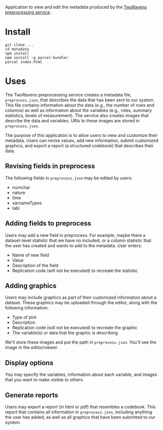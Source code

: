 
Application to view and edit the metadata produced by the [TwoRavens preprocessing service](https://github.com/TwoRavens/raven-metadata-service).

# Install

    git clone ...
    cd metadata
    npm install
    npm install -g parcel-bundler
    parcel index.html

# Uses

The TwoRavens preprocessing service creates a metadata file, `preprocess.json`, that describes the data that has been sent to our system. This file contains information about the data (e.g., the number of rows and columns) as well as information about the variables (e.g., roles, summary statistics, levels of measurement). The service also creates images that describe the data and variables. URIs to these images are stored in `preprocess.json`.

The purpose of this application is to allow users to view and customize their metadata. Users can revise values, add new information, submit customized graphics, and export a report (a structured codebook) that describes their data.

## Revising fields in preprocess

The following fields in `preprocess.json` may be edited by users:
  - numchar
  - nature
  - time
  - varnameTypes
  - labl

## Adding fields to preprocess

Users may add a new field in preprocess. For example, maybe there a dataset-level statistic that we have no included, or a column statistic that the user has created and wants to add to the metadata. User enters:
  - Name of new field
  - Value
  - Description of the field
  - Replication code (will not be executed) to recreate the statistic

## Adding graphics

Users may include graphics as part of their customized information about a dataset. These graphics may be uploaded through the editor, along with the following information:
  - Type of plot
  - Description
  - Replication code (will not be executed) to recreate the graphic
  - The variable(s) or data that the graphic is describing
  
We'll store these images and put the path in `preprocess.json`. You'll see the image in the editor/viewer.

## Display options

You may specify the variables, information about each variable, and images that you want to make visible to others.

## Generate reports

Users may export a report (in html or pdf) that resembles a codebook. This report that contains all information in `preprocess.json`, including anything the user has added, as well as all graphics that have been submitted to our system.
